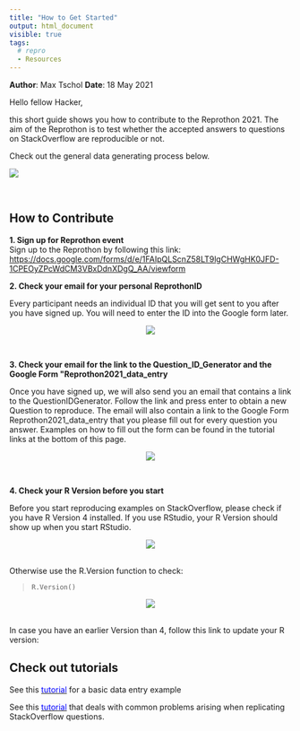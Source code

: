 ```yaml
---
title: "How to Get Started"
output: html_document
visible: true
tags:
  # repro
  - Resources
---
```


**Author**: Max Tschol 
**Date**: 18 May 2021



Hello fellow Hacker,

this short guide shows you how to contribute to the Reprothon 2021.
The aim of the Reprothon is to test whether the accepted answers to questions on StackOverflow are reproducible or not.

Check out the general data generating process below.


<p align=left>
<img src="../images/workflow.png" style="max-width:100%;">
</p>
<br>

## How to Contribute

**1. Sign up for Reprothon event**  
Sign up to the Reprothon by following this link: <https://docs.google.com/forms/d/e/1FAIpQLScnZ58LT9lgCHWgHK0JFD-1CPEOyZPcWdCM3VBxDdnXDgQ_AA/viewform>

**2. Check your email for your personal ReprothonID**  

Every participant needs an individual ID that you will get sent to you after you have signed up. You will need to enter the ID into the Google form later.

<p align=center>
<img src="../images/confused_cat1.jpg" style="max-width:100%;">
</p>
<br>

**3. Check your email for the link to the Question_ID_Generator and the Google Form "Reprothon2021_data_entry**  

Once you have signed up, we will also send you an email that contains a link to the QuestionIDGenerator. Follow the link and press enter to obtain a new Question to reproduce. The email will also contain a link to the Google Form Reprothon2021_data_entry that you please fill out for every question you answer. Examples on how to fill out the form can be found in the tutorial links at the bottom of this page.

<p align=center>
<img src="../images/confused_cat1.jpg" style="max-width:100%;">
</p>
<br>

**4. Check your R Version before you start**  

Before you start reproducing examples on StackOverflow, please check if you have R Version 4 installed.
If you use RStudio, your R Version should show up when you start RStudio.

<p align=center>
<img src="../images/R_version1.png" style="max-width:100%;">
</p>
<br>
Otherwise use the R.Version function to check:

> `R.Version()`

<p align=center>
<img src="../images/R_version2.png" style="max-width:100%;">
</p>
<br>
In case you have an earlier Version than 4, follow this link to update your R version: <https://uvastatlab.github.io/phdplus/installR.html>


## Check out tutorials  

See this [<span style="color: blue">tutorial</span>](https://aberdeenstudygroup.github.io/studyGroup/Reprothon2021/Misc_resources/Tutorial_easy_Reprothon2021/>) for a basic data entry example

See this [<span style="color: blue">tutorial</span>](Link) that deals with common problems arising when replicating StackOverflow questions. 

